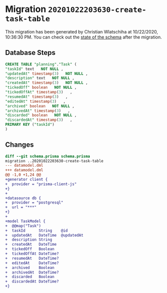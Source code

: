 # Migration `20201022203630-create-task-table`

This migration has been generated by Christian Wlatschiha at 10/22/2020, 10:36:30 PM.
You can check out the [state of the schema](schema.prisma) after the migration.

## Database Steps

```sql
CREATE TABLE "planning"."Task" (
"taskId" text   NOT NULL ,
"updatedAt" timestamp(3)   NOT NULL ,
"description" text   NOT NULL ,
"createdAt" timestamp(3)   NOT NULL ,
"tickedOff" boolean   NOT NULL ,
"tickedOffAt" timestamp(3)   ,
"resumedAt" timestamp(3)   ,
"editedAt" timestamp(3)   ,
"archived" boolean   NOT NULL ,
"archivedAt" timestamp(3)   ,
"discarded" boolean   NOT NULL ,
"discardedAt" timestamp(3)   ,
PRIMARY KEY ("taskId")
)
```

## Changes

```diff
diff --git schema.prisma schema.prisma
migration ..20201022203630-create-task-table
--- datamodel.dml
+++ datamodel.dml
@@ -1,0 +1,24 @@
+generator client {
+  provider = "prisma-client-js"
+}
+
+datasource db {
+  provider = "postgresql"
+  url = "***"
+}
+
+model TaskModel {
+  @@map("Task")
+  taskId      String    @id
+  updatedAt   DateTime  @updatedAt
+  description String
+  createdAt   DateTime
+  tickedOff   Boolean
+  tickedOffAt DateTime?
+  resumedAt   DateTime?
+  editedAt    DateTime?
+  archived    Boolean
+  archivedAt  DateTime?
+  discarded   Boolean
+  discardedAt DateTime?
+}
```


